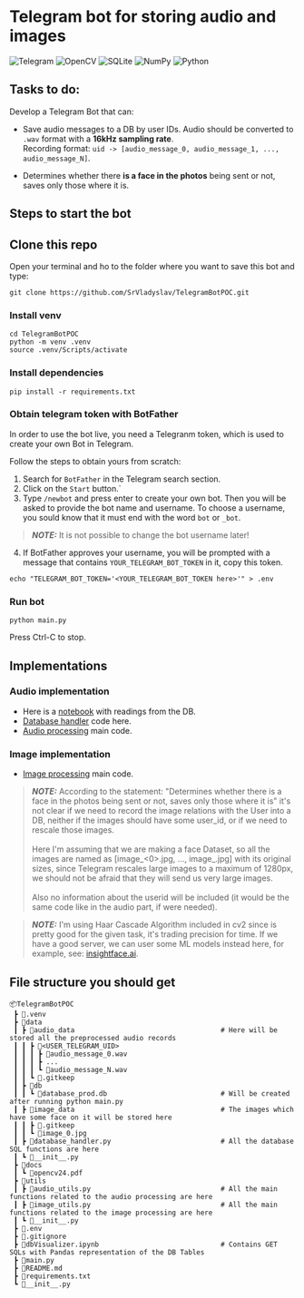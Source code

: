 # Telegram bot for storing audio and images 

![Telegram](https://img.shields.io/badge/Telegram-2CA5E0?style=flat-square&logo=telegram&logoColor=white) ![OpenCV](https://img.shields.io/badge/opencv-%23white.svg?style=flat-square&logo=opencv&logoColor=white) 	![SQLite](https://img.shields.io/badge/sqlite-%2307405e.svg?style=flat-square&logo=sqlite&logoColor=white) ![NumPy](https://img.shields.io/badge/numpy-%23013243.svg?style=flat-square&logo=numpy&logoColor=white) ![Python](https://img.shields.io/badge/python-3670A0?style=flat-square&logo=python&logoColor=ffdd54)

## Tasks to do:
Develop a Telegram Bot that can:
- Save audio messages to a DB by user IDs. Audio should be converted to `.wav` format with a **16kHz sampling rate**. <br> Recording format: `uid -> [audio_message_0, audio_message_1, ..., audio_message_N]`.

- Determines whether there **is a face in the photos** being sent or not, saves only those where it is.

## Steps to start the bot

## Clone this repo
Open your terminal and ho to the folder where you want to save this bot and type:
```
git clone https://github.com/SrVladyslav/TelegramBotPOC.git
```

### Install venv
```
cd TelegramBotPOC
python -m venv .venv
source .venv/Scripts/activate
```

### Install dependencies
```
pip install -r requirements.txt
```

### Obtain telegram token with BotFather
In order to use the bot live, you need a Telegranm token, which is used to create your own Bot in Telegram. <br>

Follow the steps to obtain yours from scratch:

1. Search for `BotFather` in the Telegram search section.
2. Click on the `Start` button.`
3. Type `/newbot` and press enter to create your own bot. Then you will be asked to provide the bot name and username. To choose a username, you sould know that it must end with the word `bot` or `_bot`.
> **_NOTE:_** It is not possible to change the bot username later!
4. If BotFather approves your username, you will be prompted with a message that contains `YOUR_TELEGRAM_BOT_TOKEN` in it, copy this token.


```
echo "TELEGRAM_BOT_TOKEN='<YOUR_TELEGRAM_BOT_TOKEN here>'" > .env
```

### Run bot
```
python main.py
```
Press Ctrl-C to stop.


## Implementations
### Audio implementation
- Here is a [notebook](https://github.com/SrVladyslav/TelegramBotPOC/blob/main/dbVisualizer.ipynb) with readings from the DB.
- [Database handler](https://github.com/SrVladyslav/TelegramBotPOC/blob/main/data/database_handler.py) code here.
- [Audio processing](https://github.com/SrVladyslav/TelegramBotPOC/blob/main/utils/audio_utils.py) main code.

### Image implementation
- [Image processing](https://github.com/SrVladyslav/TelegramBotPOC/blob/main/utils/image_utils.py) main code.

> **_NOTE:_** According to the statement: "Determines whether there is a face in 
    the photos being sent or not, saves only those where it is" it's not clear 
    if we need to record the image relations with the User into a DB, neither
    if the images should have some user_id, or if we need to rescale those images. <br><br>
    Here I'm assuming that we are making a face Dataset, so all the images 
    are named as [image_<0>.jpg, ..., image_<N>.jpg] with its original sizes, since Telegram rescales large images to a maximum of 1280px, we should not be afraid that they will send us very large images. <br><br>
    Also no information about the userid will be included (it would be the same 
    code like in the audio part, if were needed).

> **_NOTE:_** I'm using Haar Cascade Algorithm included in cv2 since is pretty good for the given task, it's trading precision for time. If we have a good server, we can user some ML models instead here, for example, see: [insightface.ai](https://insightface.ai/).


## File structure you should get
```
📦TelegramBotPOC
 ┣ 📂.venv
 ┣ 📂data
 ┃ ┣ 📂audio_data                                    # Here will be stored all the preprocessed audio records
 ┃ ┃ ┣ 📂<USER_TELEGRAM_UID>
 ┃ ┃ ┃ ┣ 📜audio_message_0.wav
 ┃ ┃ ┃ ┣ ...
 ┃ ┃ ┃ ┗ 📜audio_message_N.wav
 ┃ ┃ ┗ 📜.gitkeep
 ┃ ┣ 📂db
 ┃ ┃ ┗ 📜database_prod.db                            # Will be created after running python main.py
 ┃ ┣ 📂image_data                                    # The images which have some face on it will be stored here
 ┃ ┃ ┣ 📜.gitkeep
 ┃ ┃ ┗ 📜image_0.jpg
 ┃ ┣ 📜database_handler.py                           # All the database SQL functions are here
 ┃ ┗ 📜__init__.py
 ┣ 📂docs
 ┃ ┗ 📜opencv24.pdf
 ┣ 📂utils
 ┃ ┣ 📜audio_utils.py                                # All the main functions related to the audio processing are here
 ┃ ┣ 📜image_utils.py                                # All the main functions related to the image processing are here
 ┃ ┗ 📜__init__.py
 ┣ 📜.env
 ┣ 📜.gitignore
 ┣ 📜dbVisualizer.ipynb                              # Contains GET SQLs with Pandas representation of the DB Tables
 ┣ 📜main.py
 ┣ 📜README.md
 ┣ 📜requirements.txt
 ┗ 📜__init__.py
```
